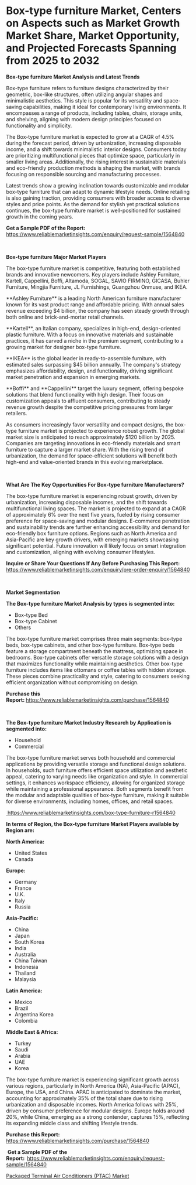 <p><h1>Box-type furniture Market, Centers on Aspects such as Market Growth Market Share, Market Opportunity, and Projected Forecasts Spanning from 2025 to 2032</h1></p><p><strong>Box-type furniture Market Analysis and Latest Trends</strong></p>
<p><p>Box-type furniture refers to furniture designs characterized by their geometric, box-like structures, often utilizing angular shapes and minimalistic aesthetics. This style is popular for its versatility and space-saving capabilities, making it ideal for contemporary living environments. It encompasses a range of products, including tables, chairs, storage units, and shelving, aligning with modern design principles focused on functionality and simplicity.</p><p>The Box-type furniture market is expected to grow at a CAGR of 4.5% during the forecast period, driven by urbanization, increasing disposable income, and a shift towards minimalistic interior designs. Consumers today are prioritizing multifunctional pieces that optimize space, particularly in smaller living areas. Additionally, the rising interest in sustainable materials and eco-friendly production methods is shaping the market, with brands focusing on responsible sourcing and manufacturing processes.</p><p>Latest trends show a growing inclination towards customizable and modular box-type furniture that can adapt to dynamic lifestyle needs. Online retailing is also gaining traction, providing consumers with broader access to diverse styles and price points. As the demand for stylish yet practical solutions continues, the box-type furniture market is well-positioned for sustained growth in the coming years.</p></p>
<p><strong>Get a Sample PDF of the Report:&nbsp;</strong> <a href="https://www.reliablemarketinsights.com/enquiry/request-sample/1564840?utm_campaign=2246&utm_medium=2&utm_source=Github&utm_content=ia&utm_term=05042025&utm_id=box-type-furniture">https://www.reliablemarketinsights.com/enquiry/request-sample/1564840</a></p>
<p>&nbsp;</p>
<p><strong>Box-type furniture Major Market Players</strong></p>
<p><p>The box-type furniture market is competitive, featuring both established brands and innovative newcomers. Key players include Ashley Furniture, Kartell, Cappellini, Boffi, Altamoda, SOGAL, SAVIO FIRMINO, GICASA, Buhler Furniture, Mingjia Furniture, JL Furnishings, Guangzhou Onmuse, and IKEA.</p><p>**Ashley Furniture** is a leading North American furniture manufacturer known for its vast product range and affordable pricing. With annual sales revenue exceeding $4 billion, the company has seen steady growth through both online and brick-and-mortar retail channels.</p><p>**Kartell**, an Italian company, specializes in high-end, design-oriented plastic furniture. With a focus on innovative materials and sustainable practices, it has carved a niche in the premium segment, contributing to a growing market for designer box-type furniture.</p><p>**IKEA** is the global leader in ready-to-assemble furniture, with estimated sales surpassing $45 billion annually. The company's strategy emphasizes affordability, design, and functionality, driving significant market penetration and expansion in emerging markets.</p><p>**Boffi** and **Cappellini** target the luxury segment, offering bespoke solutions that blend functionality with high design. Their focus on customization appeals to affluent consumers, contributing to steady revenue growth despite the competitive pricing pressures from larger retailers.</p><p>As consumers increasingly favor versatility and compact designs, the box-type furniture market is projected to experience robust growth. The global market size is anticipated to reach approximately $120 billion by 2025. Companies are targeting innovations in eco-friendly materials and smart furniture to capture a larger market share. With the rising trend of urbanization, the demand for space-efficient solutions will benefit both high-end and value-oriented brands in this evolving marketplace.</p></p>
<p>&nbsp;</p>
<p><strong>What Are The Key Opportunities For Box-type furniture Manufacturers?</strong></p>
<p><p>The box-type furniture market is experiencing robust growth, driven by urbanization, increasing disposable incomes, and the shift towards multifunctional living spaces. The market is projected to expand at a CAGR of approximately 6% over the next five years, fueled by rising consumer preference for space-saving and modular designs. E-commerce penetration and sustainability trends are further enhancing accessibility and demand for eco-friendly box furniture options. Regions such as North America and Asia-Pacific are key growth drivers, with emerging markets showcasing significant potential. Future innovation will likely focus on smart integration and customization, aligning with evolving consumer lifestyles.</p></p>
<p><strong>Inquire or Share Your Questions If Any Before Purchasing This Report:</strong> <a href="https://www.reliablemarketinsights.com/enquiry/pre-order-enquiry/1564840?utm_campaign=2246&utm_medium=2&utm_source=Github&utm_content=ia&utm_term=05042025&utm_id=box-type-furniture">https://www.reliablemarketinsights.com/enquiry/pre-order-enquiry/1564840</a></p>
<p>&nbsp;</p>
<p><strong>Market Segmentation</strong></p>
<p><strong>The Box-type furniture Market Analysis by types is segmented into:</strong></p>
<p><ul><li>Box-type Bed</li><li>Box-type Cabinet</li><li>Others</li></ul></p>
<p><p>The box-type furniture market comprises three main segments: box-type beds, box-type cabinets, and other box-type furniture. Box-type beds feature a storage compartment beneath the mattress, optimizing space in bedrooms. Box-type cabinets offer versatile storage solutions with a design that maximizes functionality while maintaining aesthetics. Other box-type furniture includes items like ottomans or coffee tables with hidden storage. These pieces combine practicality and style, catering to consumers seeking efficient organization without compromising on design.</p></p>
<p><strong>Purchase this Report:&nbsp;</strong><a href="https://www.reliablemarketinsights.com/purchase/1564840?utm_campaign=2246&utm_medium=2&utm_source=Github&utm_content=ia&utm_term=05042025&utm_id=box-type-furniture">https://www.reliablemarketinsights.com/purchase/1564840</a></p>
<p>&nbsp;</p>
<p><strong>The Box-type furniture Market Industry Research by Application is segmented into:</strong></p>
<p><ul><li>Household</li><li>Commercial</li></ul></p>
<p><p>The box-type furniture market serves both household and commercial applications by providing versatile storage and functional design solutions. In households, such furniture offers efficient space utilization and aesthetic appeal, catering to varying needs like organization and style. In commercial settings, it enhances workspace efficiency, allowing for organized storage while maintaining a professional appearance. Both segments benefit from the modular and adaptable qualities of box-type furniture, making it suitable for diverse environments, including homes, offices, and retail spaces.</p></p>
<p><a href="https://www.reliablemarketinsights.com/box-type-furniture-r1564840?utm_campaign=2246&utm_medium=2&utm_source=Github&utm_content=ia&utm_term=05042025&utm_id=box-type-furniture">&nbsp;https://www.reliablemarketinsights.com/box-type-furniture-r1564840</a></p>
<p><strong>In terms of Region, the Box-type furniture Market Players available by Region are:</strong></p>
<p>
    <p> <strong> North America: </strong>
        <ul>
            <li>United States</li>
            <li>Canada</li>
        </ul>
        </p> 
    <p> <strong> Europe: </strong>
        <ul>
            <li>Germany</li>
            <li>France</li>
            <li>U.K.</li>
            <li>Italy</li>
            <li>Russia</li>
        </ul>
        </p> 
    <p> <strong> Asia-Pacific: </strong>
        <ul>
            <li>China</li>
            <li>Japan</li>
            <li>South Korea</li>
            <li>India</li>
            <li>Australia</li>
            <li>China Taiwan</li>
            <li>Indonesia</li>
            <li>Thailand</li>
            <li>Malaysia</li>
        </ul>
        </p> 
    <p> <strong> Latin America: </strong>
        <ul>
            <li>Mexico</li>
            <li>Brazil</li>
            <li>Argentina Korea</li>
            <li>Colombia</li>
        </ul>
        </p> 
    <p> <strong> Middle East & Africa: </strong>
        <ul>
            <li>Turkey</li>
            <li>Saudi</li>
            <li>Arabia</li>
            <li>UAE</li>
            <li>Korea</li>
        </ul>
    </p>
    </p>
<p><p>The box-type furniture market is experiencing significant growth across various regions, particularly in North America (NA), Asia-Pacific (APAC), Europe, the USA, and China. APAC is anticipated to dominate the market, accounting for approximately 35% of the total share due to rising urbanization and disposable incomes. North America follows with 25%, driven by consumer preference for modular designs. Europe holds around 20%, while China, emerging as a strong contender, captures 15%, reflecting its expanding middle class and shifting lifestyle trends.</p></p>
<p><strong>Purchase this Report: </strong><a href="https://www.reliablemarketinsights.com/purchase/1564840?utm_campaign=2246&utm_medium=2&utm_source=Github&utm_content=ia&utm_term=05042025&utm_id=box-type-furniture">https://www.reliablemarketinsights.com/purchase/1564840</a></p>
<p>&nbsp;<strong>Get a Sample PDF of the Report:&nbsp;&nbsp;</strong><a href="https://www.reliablemarketinsights.com/enquiry/request-sample/1564840?utm_campaign=2246&utm_medium=2&utm_source=Github&utm_content=ia&utm_term=05042025&utm_id=box-type-furniture">https://www.reliablemarketinsights.com/enquiry/request-sample/1564840</a></p>
<p><strong></strong></p>
<p><p><a href="https://github.com/MonroeBullock54/Market-Research-Report-List-2/blob/main/packaged-terminal-air-conditioners-ptac-market.md?utm_campaign=2246&utm_medium=2&utm_source=Github&utm_content=ia&utm_term=05042025&utm_id=box-type-furniture">Packaged Terminal Air Conditioners (PTAC) Market</a></p></p>